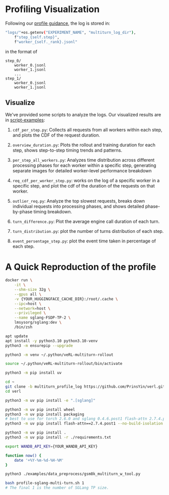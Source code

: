 # Profiling Visualization

Following our [profile guidance](https://github.com/zhaochenyang20/Awesome-ML-SYS-Tutorial/blob/main/rlhf/verl/multi-turn/tool_examples/debug-tp-2.md), the log is stored in:

```bash
"logs/"+os.getenv("EXPERIMENT_NAME", "multiturn_log_dir"),
    f"step_{self.step}",
    f"worker_{self._rank}.jsonl"
```

in the format of

```
step_0/
    worker_0.jsonl
    worker_1.jsonl
    ...
step_1/
    worker_0.jsonl
    worker_1.jsonl
```

## Visualize

We've provided some scripts to analyze the logs. Our visualized results are in [script-examples](./script-examples):

1. `cdf_per_step.py`: Collects all requests from all workers within each step, and plots the CDF of the request duration.

2. `overview_duration.py`: Plots the rollout and training duration for each step, shows step-to-step timing trends and patterns.

3. `per_step_all_workers.py`: Analyzes time distribution across different processing phases for each worker within a specific step, generating separate images for detailed worker-level performance breakdown

4. `req_cdf_per_worker_step.py`: works on the log of a specific worker in a specific step, and plot the cdf of the duration of the requests on that worker.

5. `outlier_req.py`: Analyze the top slowest requests, breaks down individual requests into processing phases, and shows detailed phase-by-phase timing breakdown.

6. `turn_difference.py`: Plot the average engine call duration of each turn.

7. `turn_distribution.py`: plot the number of turns distribution of each step.

8. `event_persentage_step.py`: plot the event time taken in percentage of each step.


# A Quick Reproduction of the profile

```bash
docker run \
    -it \
    --shm-size 32g \
    --gpus all \
    -v {YOUR_HUGGINGFACE_CACHE_DIR}:/root/.cache \
    --ipc=host \
    --network=host \
    --privileged \
    --name sglang-FSDP-TP-2 \
    lmsysorg/sglang:dev \
    /bin/zsh
```

```bash
apt update
apt install -y python3.10 python3.10-venv
python3 -m ensurepip --upgrade

python3 -m venv ~/.python/veRL-multiturn-rollout

source ~/.python/veRL-multiturn-rollout/bin/activate

python3 -m pip install uv
```

```bash
cd ~
git clone -b multiturn_profile_log https://github.com/PrinsYin/verl.git
cd verl

python3 -m uv pip install -e ".[sglang]"

python3 -m uv pip install wheel
python3 -m uv pip install packaging
# best to use for torch 2.6.0 and sglang 0.4.6.post1 flash-attn 2.7.4.post1
python3 -m uv pip install flash-attn==2.7.4.post1 --no-build-isolation --no-deps

python3 -m uv pip install .
python3 -m uv pip install -r ./requirements.txt
```

```bash
export WANDB_API_KEY={YOUR_WANDB_API_KEY}

function now() {
    date '+%Y-%m-%d-%H-%M'
}
```

```bash
python3 ./examples/data_preprocess/gsm8k_multiturn_w_tool.py

bash profile-sglang-multi-turn.sh 1 
# The final 1 is the number of SGLang TP size.
```
